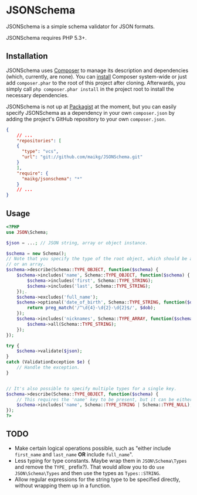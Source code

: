 # JSONSchema

JSONSchema is a simple schema validator for JSON formats.

JSONSchema requires PHP 5.3+.

## Installation

JSONSchema uses [Composer](http://packagist.org/about-composer) to manage its description and dependencies (which,
currently, are none). You can [install](https://github.com/composer/composer/blob/master/README.md) Composer system-wide
or just add `composer.phar` to the root of this project after cloning. Afterwards, you simply call `php composer.phar
install` in the project root to install the necessary dependencies.

JSONSchema is not up at [Packagist](http://packagist.org/) at the moment, but you can easily specify JSONSchema as a
dependency in your own `composer.json` by adding the project's GitHub repository to your own `composer.json`.

```json
{
    // ...
    "repositories": [
    {
      "type": "vcs",
      "url": "git://github.com/maikg/JSONSchema.git"
    }
    ],
    "require": {
      "maikg/jsonschema": "*"
    }
    // ...
}
```

## Usage

```php
<?PHP
use JSON\Schema;

$json = ...; // JSON string, array or object instance.

$schema = new Schema();
// Note that you specify the type of the root object, which should be an object
// or an array.
$schema->describe(Schema::TYPE_OBJECT, function($schema) {
    $schema->includes('name', Schema::TYPE_OBJECT, function($schema) {
        $schema->includes('first', Schema::TYPE_STRING);
        $schema->includes('last', Schema::TYPE_STRING);
    });.
    $schema->excludes('full_name');
    $schema->optional('date_of_birth', Schema::TYPE_STRING, function($dob) {
        return preg_match('/^\d{4}-\d{2}-\d{2}$/', $dob);
    });
    $schema->includes('nicknames', Schema::TYPE_ARRAY, function($schema) {
        $schema->all(Schema::TYPE_STRING);
    });
});

try {
    $schema->validate($json);
}
catch (ValidationException $e) {
    // Handle the exception.
}


// It's also possible to specify multiple types for a single key.
$schema->describe(Schema::TYPE_OBJECT, function($schema) {
    // This requires the 'name' key to be present, but it can be either NULL or a string.
    $schema->includes('name', Schema::TYPE_STRING | Schema::TYPE_NULL);
});
?>
```

## TODO

*   Make certain logical operations possible, such as "either include `first_name` and `last_name` **OR** include
    `full_name`".
*   Less typing for type constants. Maybe wrap them in `JSON\Schema\Types` and remove the `TYPE_` prefix?). That would
    allow you to do `use JSON\Schema\Types` and then use the types as `Types::STRING`.
*   Allow regular expressions for the string type to be specified directly, without wrapping them up in a function.

